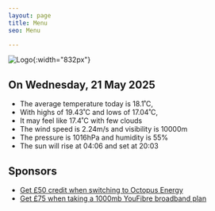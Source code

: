 ```yaml
---
layout: page
title: Menu
seo: Menu

---
```


![Logo](/images/logo.jpg){:width="832px"}

<!-- weather_marker starts -->
## On Wednesday, 21 May 2025

- The average temperature today is 18.1˚C,
- With highs of 19.43˚C and lows of 17.04˚C,
- It may feel like 17.4˚C with few clouds
- The wind speed is 2.24m/s and visibility is 10000m
- The pressure is 1016hPa and humidity is 55%
- The sun will rise at 04:06 and set at 20:03

<!-- weather_marker ends -->

## Sponsors

- [Get £50 credit when switching to Octopus Energy](https://bit.ly/3oD1nnS)
- [Get £75 when taking a 1000mb YouFibre broadband plan](https://aklam.io/91zWhU?)

